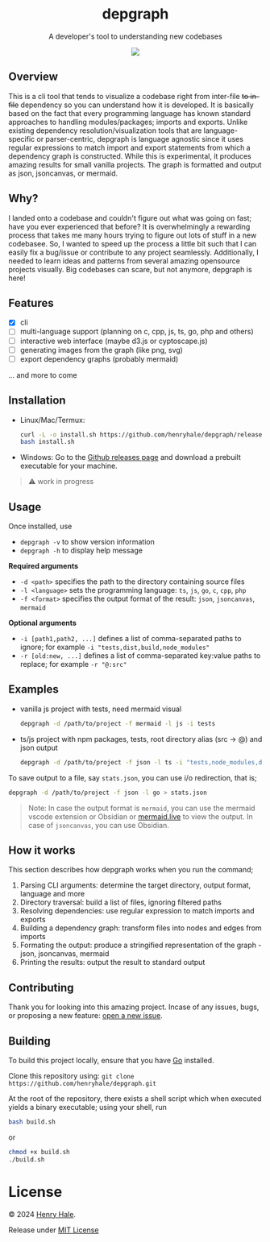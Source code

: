 <div align=center>

# depgraph

A developer's tool to understanding new codebases

[![](https://mermaid.ink/img/pako:eNptkE0OgjAQha9CZi0egIUrl650SQ2ZthNBAiX9STDA3W0pEhRXff3m9c10BhBKEmTw0NiVyeXK2iQxjscrHp8mgGRWBfY59vcAqJVfRr4agyp4n_P_RrEYf3mpnKGYMMuCK5-hYsiHCaXqivJ4bOPDdGl6Gr3JjOv7UOHbyvKJwMWWLzPv-Lbrrhh3AwdoSDdYSb_DIZgY2JIaYpB5KVHXDFg7eR86q26vVkBmtaMDuE6ipXOFfgNNhNMbLWiKbg?type=png)](https://mermaid.live/edit#pako:eNptkE0OgjAQha9CZi0egIUrl650SQ2ZthNBAiX9STDA3W0pEhRXff3m9c10BhBKEmTw0NiVyeXK2iQxjscrHp8mgGRWBfY59vcAqJVfRr4agyp4n_P_RrEYf3mpnKGYMMuCK5-hYsiHCaXqivJ4bOPDdGl6Gr3JjOv7UOHbyvKJwMWWLzPv-Lbrrhh3AwdoSDdYSb_DIZgY2JIaYpB5KVHXDFg7eR86q26vVkBmtaMDuE6ipXOFfgNNhNMbLWiKbg)

</div>

## Overview

This is a cli tool that tends to visualize a codebase right from inter-file
~~to in-file~~ dependency so you can understand how it is developed. It is basically
based on the fact that every programming language has known standard approaches
to handling modules/packages; imports and exports. Unlike existing dependency
resolution/visualization tools that are language-specific or parser-centric, 
depgraph is language agnostic since it uses regular expressions to match import 
and export statements from which a dependency graph is constructed. While this is
experimental, it produces amazing results for small vanilla projects. The graph 
is formatted and output as json, jsoncanvas, or mermaid. 

## Why?

I landed onto a codebase and couldn't figure out what was going on fast;
have you ever experienced that before? It is overwhelmingly a rewarding process that 
takes me many hours trying to figure out lots of stuff in a new codebasee.
So, I wanted to speed up the process a little bit such that I can easily fix a bug/issue 
or contribute to any project seamlessly. Additionally, I needed to learn ideas and 
patterns from several amazing opensource projects visually. Big codebases can scare,
but not anymore, depgraph is here!

## Features

- [x] cli
- [ ] multi-language support (planning on c, cpp, js, ts, go, php and others)
- [ ] interactive web interface (maybe d3.js or cyptoscape.js)
- [ ] generating images from the graph (like png, svg)
- [ ] export dependency graphs (probably mermaid)

... and more to come

## Installation

- Linux/Mac/Termux:
	```sh
	curl -L -o install.sh https://github.com/henryhale/depgraph/releases/download/latest/install.sh
	bash install.sh
	```
- Windows:
	Go to the [Github releases page](https://github.com/henryhale/depgraph/releases/latest) and download a prebuilt executable for your machine.

>:warning: work in progress

## Usage

Once installed, use
- `depgraph -v` to show version information
- `depgraph -h` to display help message

**Required arguments**
- `-d <path>` specifies the path to the directory containing source files
- `-l <language>` sets the programming language: `ts`, `js`, `go`, `c`, `cpp`, `php` 
- `-f <format>` specifies the output format of the result: `json`, `jsoncanvas`, `mermaid`

**Optional arguments**
- `-i [path1,path2, ...]` defines a list of comma-separated paths to ignore; for example `-i "tests,dist,build,node_modules"`
- `-r [old:new, ...]` defines a list of comma-separated key:value paths to replace; for example `-r "@:src"`

## Examples

- vanilla js project with tests, need mermaid visual
	```sh
	depgraph -d /path/to/project -f mermaid -l js -i tests
	```
- ts/js project with npm packages, tests, root directory alias (src -> @) and json output
	```sh
	depgraph -d /path/to/project -f json -l ts -i "tests,node_modules,dist" -r "@:src"
	```
 
To save output to a file, say `stats.json`, you can use i/o redirection, that is;
```sh
depgraph -d /path/to/project -f json -l go > stats.json
```

>Note: In case the output format is `mermaid`, you can use the mermaid vscode 
>extension or Obsidian or [mermaid.live](https://mermaid.live) to view the output.
>In case of `jsoncanvas`, you can use Obsidian.

## How it works

This section describes how depgraph works when you run the command;

1. Parsing CLI arguments: determine the target directory, output format, language and more
2. Directory traversal: build a list of files, ignoring filtered paths
3. Resolving dependencies: use regular expression to match imports and exports
4. Building a dependency graph: transform files into nodes and edges from imports
5. Formating the output: produce a stringified representation of the graph - json, jsoncanvas, mermaid
6. Printing the results: output the result to standard output

## Contributing

Thank you for looking into this amazing project. Incase of any issues, bugs, or proposing a new feature: [open a new issue](https://github.com/henryhale/depgraph/issues/new).

## Building

To build this project locally, ensure that you have [Go](https://go.dev/doc/install) installed.

Clone this repository using: `git clone https://github.com/henryhale/depgraph.git`

At the root of the repository, there exists a shell script which when executed yields a binary executable; 
using your shell, run

```sh
bash build.sh
```

or

```sh
chmod +x build.sh
./build.sh
```

# License

&copy; 2024 [Henry Hale](https://github.com/henryhale).

Release under [MIT License](https://github.com/henryhale/depgraph/blob/master/LICENSE.txt)

